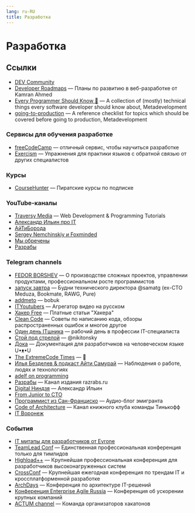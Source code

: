 ```yaml
---
lang: ru-RU 
title: Разработка
---
```

# Разработка

## Ссылки
- [DEV Community](https://dev.to/)
- [Developer Roadmaps](https://roadmap.sh/) — Планы по развитию в веб-разработке от Kamran Ahmed
- [Every Programmer Should Know 🤔]() — A collection of (mostly) technical things every software developer should know about, Metadevelopment
 - [going-to-production](https://github.com/mtdvio/going-to-production) — A reference checklist for topics which should be covered before going to production, Metadevelopment

### Сервисы для обучения разработке
- [freeCodeCamp](https://www.freecodecamp.org/) — отличный сервис, чтобы научиться разработке
- [Exercism](https://exercism.org/) — Упражнения для практики языков с обратной связью от других специалистов

### Курсы
- [CourseHunter](https://coursehunter.net/) — Пиратские курсы по подписке

### YouTube-каналы
- [Traversy Media](https://www.youtube.com/c/TraversyMedia/videos) — Web Development & Programming Tutorials
- [Александр Ильин про IT](https://www.youtube.com/c/ilyin_it/videos)
- [АйТиБорода](https://youtube.com/c/ITBEARD)
- [Sergey Nemchinskiy и Foxminded](https://youtube.com/c/SergeyNemchinskiy)
- [Мы обречены](https://www.youtube.com/channel/UCUSbYJK87rpBUJ5KGQd7oHA)
- [Разрабы](https://www.youtube.com/channel/UC-h5nFU9Qzo72dFW-fC_lkQ)

### Telegram channels
- [FEDOR BORSHEV](https://t.me/pmdaily) — О производстве сложных проектов, управлении продуктами, профессиональном росте программистов
- [запуск завтра](https://t.me/ctodaily) — Будни технического директора @samatg (ex-CTO Meduza, Bookmate, RAWG, Pure)
- [addmeto](https://t.me/addmeto) — bobuk
- [ITYoutubers](https://t.me/ityoutubers) — Агрегатор видео на русском
- [Хакер Free](https://t.me/hacker_frei) — Платные статьи "Хакера"
- [Clean Code](https://t.me/codeclean) — Советы по написанию кода, обзоры распространенных ошибок и многое другое
- [Один день ITшника](https://t.me/one_IT_day) — рабочий день в профессии IT-специалиста
- [Стой под стрелой](https://t.me/nikitonsky_pub) — @nikitonsky
- [Дока](https://t.me/doka_guide) — Документация для разработчиков на человеческом языке U•ᴥ•U
- [The ExtremeCode Times](https://t.me/extremecode) — 🦆
- [Илья Безделев & подкаст Айти Самурай](https://t.me/ilyabezdelev_blog) — Наблюдения о работе, людях и технологиях
- [adelf on programming](https://t.me/adelf_on_programming)
- [Разрабы](https://t.me/rzrbs) — Канал издания razrabs.ru
- [Digital Ниндзя](https://t.me/digital_ninjaa) — Александр Ильин
- [From Junior to CTO](https://t.me/from_junior_to_senior)
- [Программист из Сан-Франциско](https://t.me/roman_estados_unidos) — Аудио-блог эмигранта
- [Code of Architecture](https://t.me/its_reading_club) — Канал книжного клуба команды Тинькофф
- [IT Воронеж](https://t.me/vrnit)

### События
- [IT митапы для разработчиков от Evrone](https://meetups.evrone.ru/)
- [TeamLead Conf](https://teamleadconf.ru/) — Единственная профессиональная конференция только для тимлидов
- [Highload++](https://highload.ru/) — Крупнейшая профессиональная конференция для разработчиков высоконагруженных систем
- [CrossConf](https://crossconf.com/) — Крупнейшая ежегодная конференция по трендам IT и кроссплатформенной разработке
- [ArchDays](https://archdays.ru/) — Конференция по архитектуре IT-решений
- [Конференция Enterprise Agile Russia](https://agileconf.ru/) — Конференция об ускорении крупных компаний
- [ACTUM channel](https://t.me/actumonline) — Команда организаторов хакатонов

